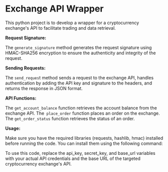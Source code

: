 # Exchange API Wrapper

This python project is to develop a wrapper for a cryptocurrency exchange's API to facilitate trading and data retrieval.

__Request Signature:__

The ```generate_signature``` method generates the request signature using HMAC-SHA256 encryption to ensure the authenticity and integrity of the request.

__Sending Requests:__

The ```send_reques```t method sends a request to the exchange API, handles authentication by adding the API key and signature to the headers, and returns the response in JSON format.

__API Functions:__

The ```get_account_balance``` function retrieves the account balance from the exchange API.
The``` place_order``` function places an order on the exchange.
The ```get_order_status``` function retrieves the status of an order.


__Usage:__

Make sure you have the required libraries (requests, hashlib, hmac) installed before running the code. You can install them using the following command:

To use this code, replace the api_key, secret_key, and base_url variables with your actual API credentials and the base URL of the targeted cryptocurrency exchange's API.
